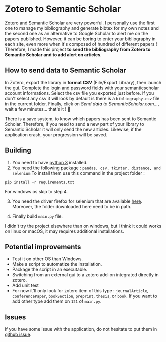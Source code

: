 # Zotero to Semantic Scholar

Zotero and Semantic Scholar are very powerful. I personally use the first one to manage my bibliography and generate bibtex for my own notes and the second one as an alternative to Google Scholar to alert me on the papers published. 
However, it can be boring to enter your bibliography in each site, even more when it's composed of hundred of different papers ! Therefore, I made this project __to send the bibliography from Zotero to Semantic Scholar and to add alert on articles__.

## How to send data to Semantic Scholar

In Zotero, export the library in __format CSV__ (File/Export Library), then launch the gui. Complete the login and password fields with your semanticscholar account informations. Select the csv file you exported just before. If you don't select any csv it will look by default is there is a `bibliography.csv` file in the current folder. Finally, click on _Send data to SemanticScholar.com..._, wait a few minutes... that's it ! 🙂 

There is a save system, to know which papers has been sent to Semantic Scholar. Therefore, if you need to send a new part of your library to Semantic Scholar it will only send the new articles. Likewise, if the application crash, your progression will be saved.

## Building

1. You need to have [python 3](https://www.python.org/downloads/) installed.
2. You need the following package : `pandas, csv, tkinter, distance, and selenium`
To install them use this command in the project folder :
```
pip install -r requirements.txt
```
For windows os skip to step 4. 

3. You need the driver firefox for selenium that are available [here](https://github.com/mozilla/geckodriver/releases). Moreover, the folder downloaded here need to be in path.

4. Finally build `main.py` file.

I didn't try the project elsewhere than on windows, but I think it could works on linux or macOS, it may requires additional installations.

## Potential improvements

- Test it on other OS than Windows.
- Make a script to automatize the installation.
- Package the script in an executable.
- Switching from an external gui to a zotero add-on integrated directly in zotero.
- Add unit test
- For now it'll only look for zotero item of this type : `journalArticle`, `conferencePaper`, `bookSection`, `preprint`, `thesis`, or `book`. If you want to add other type add them on `121` of `main.py`.

## Issues

If you have some issue with the application, do not hesitate to put them in [github issue](https://github.com/davidAlgis/zotero2SemanticScholar/issues).



